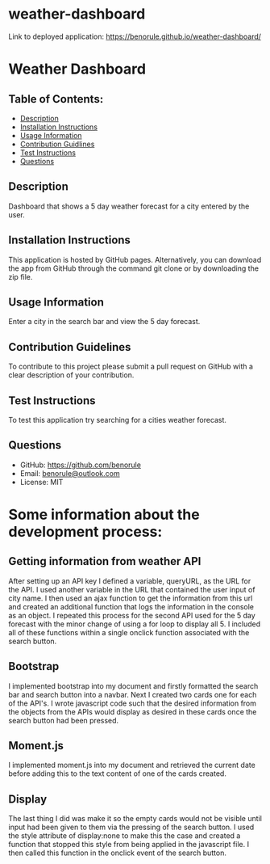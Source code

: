 # weather-dashboard

Link to deployed application: https://benorule.github.io/weather-dashboard/

# Weather Dashboard
## Table of Contents: 
 * [Description](#Description) 
* [Installation Instructions](#Installation-Instructions) 
* [Usage Information](#Usage-Information) 
* [Contribution Guidlines](#Contribution-Guidelines) 
* [Test Instructions](#Test-Instructions) 
* [Questions](#Questions) 
## Description 
Dashboard that shows a 5 day weather forecast for a city entered by the user.
## Installation Instructions 
This application is hosted by GitHub pages. Alternatively, you can download the app from GitHub through the command git clone or by downloading the zip file.
## Usage Information 
Enter a city in the search bar and view the 5 day forecast.
## Contribution Guidelines 
To contribute to this project please submit a pull request on GitHub with a clear description of your contribution.
## Test Instructions 
To test this application try searching for a cities weather forecast.
## Questions 
 * GitHub: https://github.com/benorule
* Email: benorule@outlook.com
* License: MIT

# Some information about the development process:

## Getting information from weather API
After setting up an API key I defined a variable, queryURL, as the URL for the API. I used another variable in the URL that contained the user input of city name. I then used an ajax function to get the information from this url and created an additional function that logs the information in the console as an object. I repeated this process for the second API used for the 5 day forecast with the minor change of using a for loop to display all 5. I included all of these functions within a single onclick function associated with the search button.

## Bootstrap
I implemented bootstrap into my document and firstly formatted the search bar and search button into a navbar. Next I created two cards one for each of the API's. I wrote javascript code such that the desired information from the objects from the APIs would display as desired in these cards once the search button had been pressed.

## Moment.js
I implemented moment.js into my document and retrieved the current date before adding this to the text content of one of the cards created.

## Display
The last thing I did was make it so the empty cards would not be visible until input had been given to them via the pressing of the search button. I used the style attribute of display:none to make this the case and created a function that stopped this style from being applied in the javascript file. I then called this function in the onclick event of the search button.
